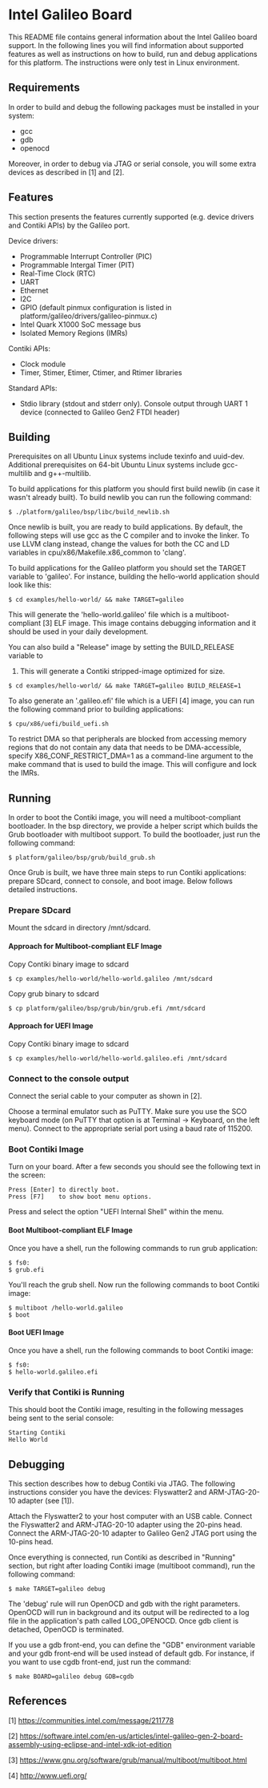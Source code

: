 Intel Galileo Board
===================

This README file contains general information about the Intel Galileo board
support. In the following lines you will find information about supported
features as well as instructions on how to build, run and debug applications
for this platform. The instructions were only test in Linux environment.

Requirements
------------

In order to build and debug the following packages must be installed in your
system:
  * gcc
  * gdb
  * openocd

Moreover, in order to debug via JTAG or serial console, you will some extra
devices as described in [1] and [2].

Features
--------

This section presents the features currently supported (e.g. device drivers
and Contiki APIs) by the Galileo port.

Device drivers:
  * Programmable Interrupt Controller (PIC)
  * Programmable Intergal Timer (PIT)
  * Real-Time Clock (RTC)
  * UART
  * Ethernet
  * I2C
  * GPIO (default pinmux configuration is listed in
    platform/galileo/drivers/galileo-pinmux.c)
  * Intel Quark X1000 SoC message bus
  * Isolated Memory Regions (IMRs)

Contiki APIs:
  * Clock module
  * Timer, Stimer, Etimer, Ctimer, and Rtimer libraries

Standard APIs:
  * Stdio library (stdout and stderr only). Console output through UART 1
    device (connected to Galileo Gen2 FTDI header)

Building
--------

Prerequisites on all Ubuntu Linux systems include texinfo and uuid-dev.
Additional prerequisites on 64-bit Ubuntu Linux systems include
gcc-multilib and g++-multilib.

To build applications for this platform you should first build newlib (in
case it wasn't already built). To build newlib you can run the following
command:
```
$ ./platform/galileo/bsp/libc/build_newlib.sh
```

Once newlib is built, you are ready to build applications.  By default, the
following steps will use gcc as the C compiler and to invoke the linker.  To
use LLVM clang instead, change the values for both the CC and LD variables in
cpu/x86/Makefile.x86_common to 'clang'.

To build applications for the Galileo platform you should set the TARGET
variable to 'galileo'.  For instance, building the hello-world application
should look like this:
```
$ cd examples/hello-world/ && make TARGET=galileo
```

This will generate the 'hello-world.galileo' file which is a multiboot-
compliant [3] ELF image. This image contains debugging information and it
should be used in your daily development.

You can also build a "Release" image by setting the BUILD_RELEASE variable to
1. This will generate a Contiki stripped-image optimized for size.
```
$ cd examples/hello-world/ && make TARGET=galileo BUILD_RELEASE=1
```

To also generate an '<application>.galileo.efi' file which is a UEFI [4] image,
you can run the following command prior to building applications:
```
$ cpu/x86/uefi/build_uefi.sh
```

To restrict DMA so that peripherals are blocked from accessing memory
regions that do not contain any data that needs to be DMA-accessible,
specify X86_CONF_RESTRICT_DMA=1 as a command-line argument to the make
command that is used to build the image.  This will configure and lock
the IMRs.

Running
-------

In order to boot the Contiki image, you will need a multiboot-compliant
bootloader. In the bsp directory, we provide a helper script which builds the
Grub bootloader with multiboot support. To build the bootloader, just run the
following command:
```
$ platform/galileo/bsp/grub/build_grub.sh
```

Once Grub is built, we have three main steps to run Contiki applications:
prepare SDcard, connect to console, and boot image. Below follows
detailed instructions.

### Prepare SDcard

Mount the sdcard in directory /mnt/sdcard.

#### Approach for Multiboot-compliant ELF Image

Copy Contiki binary image to sdcard
```
$ cp examples/hello-world/hello-world.galileo /mnt/sdcard
```

Copy grub binary to sdcard
```
$ cp platform/galileo/bsp/grub/bin/grub.efi /mnt/sdcard
```

#### Approach for UEFI Image

Copy Contiki binary image to sdcard
```
$ cp examples/hello-world/hello-world.galileo.efi /mnt/sdcard
```

### Connect to the console output

Connect the serial cable to your computer as shown in [2].

Choose a terminal emulator such as PuTTY. Make sure you use the SCO keyboard
mode (on PuTTY that option is at Terminal -> Keyboard, on the left menu).
Connect to the appropriate serial port using a baud rate of 115200.

### Boot Contiki Image

Turn on your board. After a few seconds you should see the following text
in the screen:
```
Press [Enter] to directly boot.
Press [F7]    to show boot menu options.
```

Press <F7> and select the option "UEFI Internal Shell" within the menu.

#### Boot Multiboot-compliant ELF Image

Once you have a shell, run the following commands to run grub application:
```
$ fs0:
$ grub.efi
```

You'll reach the grub shell. Now run the following commands to boot Contiki
image:
```
$ multiboot /hello-world.galileo
$ boot
```

#### Boot UEFI Image

Once you have a shell, run the following commands to boot Contiki image:
```
$ fs0:
$ hello-world.galileo.efi
```

### Verify that Contiki is Running

This should boot the Contiki image, resulting in the following messages being
sent to the serial console:
```
Starting Contiki
Hello World
```

Debugging
---------

This section describes how to debug Contiki via JTAG. The following
instructions consider you have the devices: Flyswatter2 and ARM-JTAG-20-10
adapter (see [1]).

Attach the Flyswatter2 to your host computer with an USB cable. Connect the
Flyswatter2 and ARM-JTAG-20-10 adapter using the 20-pins head. Connect the
ARM-JTAG-20-10 adapter to Galileo Gen2 JTAG port using the 10-pins head.

Once everything is connected, run Contiki as described in "Running" section,
but right after loading Contiki image (multiboot command), run the following
command:
```
$ make TARGET=galileo debug
```

The 'debug' rule will run OpenOCD and gdb with the right parameters. OpenOCD
will run in background and its output will be redirected to a log file in the
application's path called LOG_OPENOCD. Once gdb client is detached, OpenOCD
is terminated.

If you use a gdb front-end, you can define the "GDB" environment
variable and your gdb front-end will be used instead of default gdb.
For instance, if you want to use cgdb front-end, just run the command:
```
$ make BOARD=galileo debug GDB=cgdb
```

References
----------

[1] https://communities.intel.com/message/211778

[2] https://software.intel.com/en-us/articles/intel-galileo-gen-2-board-assembly-using-eclipse-and-intel-xdk-iot-edition

[3] https://www.gnu.org/software/grub/manual/multiboot/multiboot.html

[4] http://www.uefi.org/
